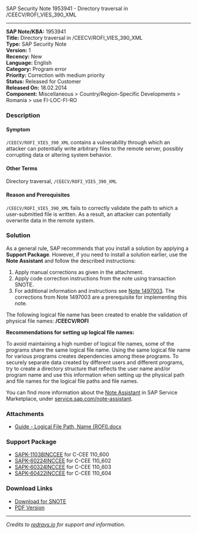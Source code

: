 SAP Security Note 1953941 - Directory traversal in /CEECV/ROFI_VIES_390_XML

---

**SAP Note/KBA:** 1953941  
**Title:** Directory traversal in /CEECV/ROFI_VIES_390_XML  
**Type:** SAP Security Note  
**Version:** 1  
**Recency:** New  
**Language:** English  
**Category:** Program error  
**Priority:** Correction with medium priority  
**Status:** Released for Customer  
**Released On:** 18.02.2014  
**Component:** Miscellaneous > Country/Region-Specific Developments > Romania > use FI-LOC-FI-RO

### Description

#### Symptom
`/CEECV/ROFI_VIES_390_XML` contains a vulnerability through which an attacker can potentially write arbitrary files to the remote server, possibly corrupting data or altering system behavior.

#### Other Terms
Directory traversal, `/CEECV/ROFI_VIES_390_XML`

#### Reason and Prerequisites
`/CEECV/ROFI_VIES_390_XML` fails to correctly validate the path to which a user-submitted file is written. As a result, an attacker can potentially overwrite data in the remote system.

### Solution
As a general rule, SAP recommends that you install a solution by applying a **Support Package**. However, if you need to install a solution earlier, use the **Note Assistant** and follow the described instructions:

1. Apply manual corrections as given in the attachment.
2. Apply code correction instructions from the note using transaction SNOTE.
3. For additional information and instructions see [Note 1497003](https://me.sap.com/notes/1497003). The corrections from Note 1497003 are a prerequisite for implementing this note.

The following logical file name has been created to enable the validation of physical file names: **/CEECV/ROFI**

**Recommendations for setting up logical file names:**

To avoid maintaining a high number of logical file names, some of the programs share the same logical file name. Using the same logical file name for various programs creates dependencies among these programs. To securely separate data created by different users and different programs, try to create a directory structure that reflects the user name and/or program name and use this information when setting up the physical path and file names for the logical file paths and file names.

You can find more information about the [Note Assistant](https://me.sap.com/service-assistant) in SAP Service Marketplace, under [service.sap.com/note-assistant](https://me.sap.com/service-assistant).

### Attachments
- [Guide - Logical File Path, Name (ROFI).docx](https://me.sap.com/sap/support/sapnotes/public/services/attachment.htm?iv_key=012006153200001164612013&iv_version=0001&iv_guid=C08AE1C505BEC4479A7BE71643346FC3)

### Support Package
- [SAPK-11038INCCEE](https://me.sap.com/supportpackage/SAPK-11038INCCEE) for C-CEE 110_600
- [SAPK-60224INCCEE](https://me.sap.com/supportpackage/SAPK-60224INCCEE) for C-CEE 110_602
- [SAPK-60324INCCEE](https://me.sap.com/supportpackage/SAPK-60324INCCEE) for C-CEE 110_603
- [SAPK-60422INCCEE](https://me.sap.com/supportpackage/SAPK-60422INCCEE) for C-CEE 110_604

### Download Links
- [Download for SNOTE](https://notesdownloads.sap.com/note/0040000011534652017)
- [PDF Version](https://me.sap.com/sap/support/sfm/notes/print/0001953941?language=en-US&token=EC33BCC0C378A38EC19652D6AF712624)

---

*Credits to [redrays.io](https://redrays.io) for support and information.*